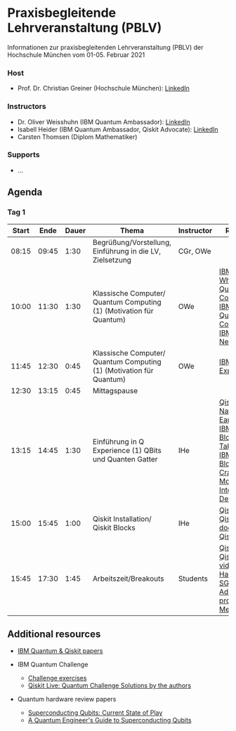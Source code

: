 # Praxisbegleitende Lehrveranstaltung (PBLV)
Informationen zur praxisbegleitenden Lehrveranstaltung (PBLV) der Hochschule München vom 01-05. Februar 2021

### Host

- Prof. Dr. Christian Greiner (Hochschule München): [LinkedIn](https://www.linkedin.com/in/dr-christian-greiner-a6127512/)

### Instructors

- Dr. Oliver Weisshuhn (IBM Quantum Ambassador): [LinkedIn](https://www.linkedin.com/in/dr-oliver-weisshuhn-b6026a8b/)
- Isabell Heider (IBM Quantum Ambassador, Qiskit Advocate): [LinkedIn](https://www.linkedin.com/in/isabell-heider-b67ab9191/?originalSubdomain=de)
- Carsten Thomsen (Diplom Mathematiker) 

### Supports

- ...

## Agenda

### Tag 1

| Start | Ende  | Dauer    | Thema                                                                    | Instructor     | Referenzen                                                                                   |
|-------|-------|----------|--------------------------------------------------------------------------|----------------|----------------------------------------------------------------------------------------------|
| 08:15 | 09:45 | 1:30     | Begrüßung/Vorstellung, Einführung in die LV, Zielsetzung                 | CGr, OWe       |                                                                                              |
| 10:00 | 11:30 | 1:30     | Klassische Computer/ Quantum Computing (1) (Motivation für Quantum)      | OWe            | [IBM Quantum: What is Quantum Computing](https://www.ibm.com/quantum-computing/learn/what-is-quantum-computing/), [IBM Quantum: Quantum Computing at IBM](https://www.ibm.com/quantum-computing/learn/what-is-ibm-q/), [IBM Q Network](https://www.ibm.com/quantum-computing/network/overview)                                                                                             |
| 11:45 | 12:30 | 0:45     | Klassische Computer/ Quantum Computing (1) (Motivation für Quantum)      | OWe            | [IBM Quantum Experience](https://quantum-computing.ibm.com)                                                     |
| 12:30 | 13:15 | 0:45     | Mittagspause                                                             |                |                                                                                              |
| 13:15 | 14:45 | 1:30     | Einführung in Q Experience (1) QBits und Quanten Gatter                  | IHe            | [Qiskit Live with Nathan Earnest-Noble](https://www.youtube.com/watch?v=_1XTChcvbOs), [IBM Research Blog: Quantum Takes Flight](https://www.ibm.com/blogs/research/2020/01/quantum-volume-32/), [IBM Research Blog: Cramming More Power Into a Quantum Device](https://www.ibm.com/blogs/research/2019/03/power-quantum-device/)                                                                                             |
| 15:00 | 15:45 | 1:00     | Qiskit Installation/ Qiskit Blocks                                       | IHe            | [Qiskit.org](https://qiskit.org/), [Qiskit documentation](https://qiskit.org/documentation/), [Qiskit elements](https://qiskit.org/documentation/the_elements.html) |
| 15:45 | 17:30 | 1:45     | Arbeitszeit/Breakouts                                                    | Students         | [Qiskit Slack](http://ibm.co/joinqiskitslack), [Qiskit Camp videos](https://www.youtube.com/watch?v=4-rIetauS1w&list=PLOFEBzvs-VvpNVWsQbM79PwU2Hhyb_wne), [Qiskit Hackathon @ SG](https://www.quantumlah.org/about/highlight/2019-10-hackathon-quantum-coding), [Qiskit Advocates program](https://qiskit.org/advocates/), [IndiQ Meetups](https://indiq.org/)                   |


## Additional resources

- [IBM Quantum & Qiskit papers](https://airtable.com/shr5QnbLgraHRPx35/tblqDKDgMVdH6YGSE)

- IBM Quantum Challenge
    - [Challenge exercises](https://github.com/qiskit-community/may4_challenge_exercises)
    - [Qiskit Live:  Quantum Challenge Solutions by the authors](https://www.youtube.com/watch?v=3oNXkCZ9odQ)

- Quantum hardware review papers
    - [Superconducting Qubits: Current State of Play](https://arxiv.org/abs/1905.13641)
    - [A Quantum Engineer's Guide to Superconducting Qubits](https://arxiv.org/abs/1904.06560)
